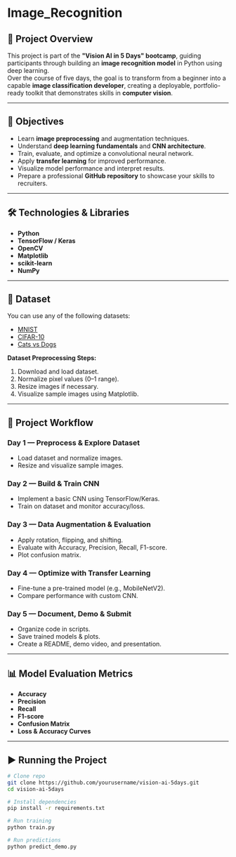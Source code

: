 # Image_Recognition

## 📌 Project Overview
This project is part of the **"Vision AI in 5 Days" bootcamp**, guiding participants through building an **image recognition model** in Python using deep learning.  
Over the course of five days, the goal is to transform from a beginner into a capable **image classification developer**, creating a deployable, portfolio-ready toolkit that demonstrates skills in **computer vision**.

---

## 🎯 Objectives
- Learn **image preprocessing** and augmentation techniques.
- Understand **deep learning fundamentals** and **CNN architecture**.
- Train, evaluate, and optimize a convolutional neural network.
- Apply **transfer learning** for improved performance.
- Visualize model performance and interpret results.
- Prepare a professional **GitHub repository** to showcase your skills to recruiters.

---

## 🛠 Technologies & Libraries
- **Python**
- **TensorFlow / Keras**
- **OpenCV**
- **Matplotlib**
- **scikit-learn**
- **NumPy**

---

## 📂 Dataset
You can use any of the following datasets:
- [MNIST](http://yann.lecun.com/exdb/mnist/)
- [CIFAR-10](https://www.cs.toronto.edu/~kriz/cifar.html)
- [Cats vs Dogs](https://www.kaggle.com/datasets)

**Dataset Preprocessing Steps:**
1. Download and load dataset.
2. Normalize pixel values (0–1 range).
3. Resize images if necessary.
4. Visualize sample images using Matplotlib.

---

## 🚀 Project Workflow
### **Day 1 — Preprocess & Explore Dataset**
- Load dataset and normalize images.
- Resize and visualize sample images.

### **Day 2 — Build & Train CNN**
- Implement a basic CNN using TensorFlow/Keras.
- Train on dataset and monitor accuracy/loss.

### **Day 3 — Data Augmentation & Evaluation**
- Apply rotation, flipping, and shifting.
- Evaluate with Accuracy, Precision, Recall, F1-score.
- Plot confusion matrix.

### **Day 4 — Optimize with Transfer Learning**
- Fine-tune a pre-trained model (e.g., MobileNetV2).
- Compare performance with custom CNN.

### **Day 5 — Document, Demo & Submit**
- Organize code in scripts.
- Save trained models & plots.
- Create a README, demo video, and presentation.

---

## 📊 Model Evaluation Metrics
- **Accuracy**
- **Precision**
- **Recall**
- **F1-score**
- **Confusion Matrix**
- **Loss & Accuracy Curves**

---

## ▶️ Running the Project
```bash
# Clone repo
git clone https://github.com/yourusername/vision-ai-5days.git
cd vision-ai-5days

# Install dependencies
pip install -r requirements.txt

# Run training
python train.py

# Run predictions
python predict_demo.py
